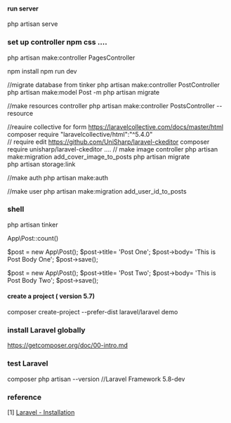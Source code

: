 #### run server
php artisan serve

### set up controller npm css  .... 
php artisan make:controller PagesController
   
npm install
npm run dev  

//migrate database from tinker
php artisan make:controller PostController
php artisan make:model Post -m
php artisan migrate  

//make resources controller
php artisan make:controller PostsController --resource

//reauire collective for form 
https://laravelcollective.com/docs/master/html
composer require "laravelcollective/html":"^5.4.0"   
// require edit
https://github.com/UniSharp/laravel-ckeditor
composer require unisharp/laravel-ckeditor
....
// make image controller
php artisan make:migration add_cover_image_to_posts
php artisan migrate  
php artisan storage:link

//make auth
php artisan make:auth

//make user
php artisan make:migration add_user_id_to_posts

### shell
php artisan tinker

App\Post::count()

$post = new App\Post();
$post->title= 'Post One';
$post->body= 'This is Post Body One';
$post->save();

$post = new App\Post();
$post->title= 'Post Two';
$post->body= 'This is Post Body Two';
$post->save();




#### create a project ( version 5.7)
composer create-project --prefer-dist laravel/laravel demo

### install Laravel globally
https://getcomposer.org/doc/00-intro.md

### test Laravel
composer
php artisan --version
//Laravel Framework 5.8-dev
### reference
[1] [Laravel - Installation](https://www.tutorialspoint.com/laravel/laravel_installation.htm)